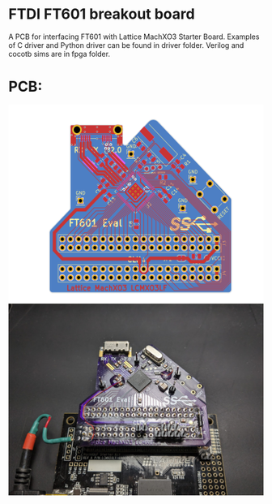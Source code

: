 # FTDI FT601 breakout board

A PCB for interfacing FT601 with Lattice MachXO3 Starter Board.
Examples of C driver and Python driver can be found in driver folder.
Verilog and cocotb sims are in fpga folder.

# PCB:
![Photo of the ft601 layout](pcb/outputs/layout.png)
![Photo of the ft601 board](pcb/photos/top_view.jpg)
